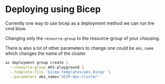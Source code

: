 # Deploying using Bicep

Currently one way to use bicep as a deployment method we can run the cmd blow.

Changing only the `resource-group` to the resource-group of your choosing.

There is also a lot of other parameters to change one could be `aks_name` which changes the name of the cluster

``` sh
az deployment group create \
  --resource-group mht-playground \
  --template-file 'bicep-templates/aks.bicep' \
  --parameters aks_name='SCCP-dev-cluster'
```
